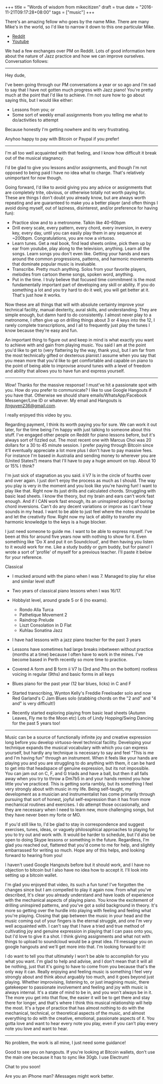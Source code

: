 +++
title = "Words of wisdom from mikecitizen"
draft = true
date = "2016-11-21T09:17:28+08:00"
tags = ["music"]
+++

There's an amazing fellow who goes by the name Mike. There are many Mike's in the world, so I'd like to narrow it down to this one particular Mike.

- [Reddit](https://www.reddit.com/user/MikeCitizen)
- [Youtube](https://www.youtube.com/channel/UCgVybJK7wC3JB7TQVJCVmew)

We had a few exchanges over PM on Reddit. Lots of good information here about the nature of Jazz practice and how we can improve ourselves. Conversation follows:

---

Hey dude,

I've been going through our PM conversations a year or so ago and I'm sad to say that I have not gotten much progress with Jazz piano!
You're pretty much at the point that I'd like to achieve. I'm not sure how to go about saying this, but I would like either:

- Lessons from you; or
- Some sort of weekly email assignments from you telling me what to do/activities to attempt

Because honestly I'm getting nowhere and its very frustrating.

Anyhoo happy to pay with Bitcoin or Paypal if you prefer!

---

I'm all too well acquainted with that feeling, and I know how difficult it break out of the musical stagnancy.

I'd be glad to give you lessons and/or assignments, and though I'm not opposed to being paid I have no idea what to charge. That's relatively unimportant for now though.

Going forward, I'd like to avoid giving you any advice or assignments that are completely trite, obvious, or otherwise totally not worth paying for. These are things I don't doubt you already know, but are always worth repeating and are guaranteed to make you a better player (and often things I avoid doing myself, out of laziness, disinterest, and/or preference for having fun):

  - Practice slow and to a metronome. Talkin like 40-60bpm
  - Drill every scale, every pattern, every chord, every inversion, in every key, every day, until you can easily play them in any sequence at ~200bpm. Congratulations, you are now a virtuoso.
  - Learn tunes. Get a real book, find lead sheets online, pick them up by ear from youtube, play along to the television, anything. Learn all the songs. Learn songs you don't even like. Getting your hands and ears around the common progressions, patterns, and harmonic movements that dominate popular music is invaluable.
  - Transcribe. Pretty much anything. Solos from your favorite players, melodies from cartoon theme songs, spoken word, anything.
  - Put in the time. I truly believe that focused time commitment is the most fundamentally important part of developing any skill or ability. If you do something a lot and you try hard to do it well, you will get better at it. That's just how it works.

Now these are all things that will with absolute certainty improve your technical facility, manual dexterity, aural skills, and understanding. They are simple enough, but damn hard to do consistently. I almost never play to a metronome, I often give up on drilling things about 3 or 4 keys into the 12, I rarely complete transcriptions, and I all to frequently just play the tunes I know because they're easy and fun.

An important thing to figure out and keep in mind is what exactly you want to achieve with and gain from playing music. You said I am at the point you'd like to get to (very flattering by the way, thank you), but I am far from the most technically gifted or dexterous pianist.I assume when you say that you mean more that you'd like to get comfortable and capable on piano to the point of being able to improvise around tunes with a level of freedom and ability that allows you to have fun and express yourself.

---

Wow! Thanks for the massive response! I must've hit a passionate spot with you.
How do you prefer to communicate? I like to use Google Hangouts if you have that. Otherwise we should share emails/WhatsApp/Facebook Messenger/Line ID or whatever. My email and Hangouts is jtnguyen236@gmail.com.

I really enjoyed this video by you.

Regarding payment, I think its worth paying you for sure. We can work it out later, for the time being I'm happy with just talking to someone about this stuff. I've engaged other people on Reddit for piano lessons before, but it's always sort of fizzled out. The most recent one with Marcus Choi was 20 dollars for a 30 to 45 minute session. I prefer paying through Bitcoin since it'll eventually appreciate a lot more plus I don't have to pay massive fees. For instance I'm based in Australia and sending money to wherever you are (United States?) means that I'll have to pay a huge amount on top. About 10 or 15% I think?

I'm just sick of stagnation as you said. ii V7 Is in the circle of fourths over and over again. I just don't enjoy the process as much as I should. The way you play is very in the moment and you look like you're having fun! I want to play like that. Right now its just drills and calculated chords. Struggling with basic lead sheets. I know the theory, but my brain and ears can't work fast enough. And if I CAN work fast enough, its an uninspired poking of boring chord inversions. Can't do any decent variations or improv as I can't hear sounds in my head. I want to be able to just feel where the notes should be and let the creativity flow. Right now my lack of ability to transfer my harmonic knowledge to the keys is a huge blocker.

I just need someone to guide me. I want to be able to express myself. I've been at this for around five years now with nothing to show for it. Even something like 'Do X and put it on Soundcloud', and then having you listen to it would work for me. Like a study buddy or gym buddy, but for piano!
I wrote a sort of 'profile' of myself for a previous teacher. I'll paste it below for your reference.

Classical

- I mucked around with the piano when I was 7. Managed to play fur elise and similar level stuff
- Two years of classical piano lessons when I was 16/17.
- Hobbyist level, around grade 5 or 6 (no exams).
  - Rondo Alla Turca
  - Pathetique Movement 2
  - Raindrop Prelude
  - Liszt Consolation in D Flat
  - Kuhlau Sonatina
Jazz

- I have had lessons with a jazz piano teacher for the past 3 years
- Lessons have sometimes had large breaks inbetween without practice (months at a time) because I often have to work in the mines. I've become based in Perth recently so more time to practice.
- Covered A form and B form ii V7 Is (3rd and 7ths on the bottom) rootless voicing in regular (9ths) and basic forms in all keys
- Blues piano for the past year (12 bar blues, licks) in C and F
- Started transcribing, Wynton Kelly's Freddie Freeloader solo and now Red Garland's C Jam Blues solo (stabbing chords on the "2 and" and "4 and" is very difficult!)
- Recently started exploring playing from basic lead sheets (Autumn Leaves, Fly me to the Moon etc) Lots of Lindy Hopping/Swing Dancing for the past 5 years too!

---

Music can be a source of functionally infinite joy and creative expression long before you develop virtuoso-level technical facility. Developing your technique expands the musical vocabulary with which you can express yourself, but hardly any technique is necessary to say and feel "This is me and I'm having fun" through an instrument. When it feels like your hands are playing you and you are struggling to do anything with them, it can be hard to get into that headspace of genuine expression, but its not impossible. You can jam out on C, F, and G triads and have a ball, but then it all falls away when you try to throw a Dm7b5 in and your hands remind you how little you've practiced. This is getting sorta rambly, but its something I feel very strongly about with music in my life. Being self-taught, my development as a musician and instrumentalist has come primarily through pursuing that sort of honest, joyful self-expression than it has from more mechanical routines and exercises. I do attempt those occasionally, and they are necessary when I need to learn new, more challenging songs, but they have never been my forte or MO.

If you'd still like to, I'd be glad to stay in correspondence and suggest exercises, tunes, ideas, or vaguely philosophical approaches to playing for you to try out and work with. It would be harder to schedule, but I'd also be open to doing Skype lessons or something in the future. Regardless, I'm glad you reached out, flattered that you'd come to me for help, and slightly embarrassed for writing so much. Hope any of this helps, and looking forward to hearing from you!


I haven't used Google Hangouts before but it should work, and I have no objection to bitcoin but I also have no idea how to accept it. I'll look into setting up a bitcoin wallet.

I'm glad you enjoyed that video, its such a fun tune! I've forgotten the changes since but I am compelled to play it again now.
From what you've described, It's clear you already understand and have loads of experience with the mechanical aspects of playing piano. You know the excitement of drilling uninspired patterns, and you've got a solid background in theory. It's more so getting over the hurdle into playing with feeling and feeling what you're playing.
Closing that gap between the music in your head and the music coming out of your fingers is the eternal struggle, and one I'm very well acquainted with. I can't say that I have a tried and true method of cultivating joy and genuine expression in playing that I can pass onto you, but I'd love to give it a shot. I think giving assignments and what not with things to upload to soundcloud would be a great idea. I'll message you on google hangouts and we'll get more into that.
I'm looking forward to it!

I do want to tell you that ultimately I won't be able to accomplish for you what you want. I'm glad to help and advise, and I don't mean that it will all be nothing, just that it's going to have to come from you because that's the only way it can. Really enjoying and feeling music is something I feel very strongly about and think about arguably too much, and it goes beyond just playing. Whether improvising, listening to, or just imagining music, there gatekeeper to passionate involvement and feeling and joy with music is always internal. It's a state of mind to be in, and you won't always be in it. The more you get into that flow, the easier it will be to get there and stay there for longer, and that's where I think this musical relationship will help the most. It's a type of practice that has almost nothing to do with the mechanical, technical, or theoretical aspects of the music, and almost everything to do with the creative, emotional, passionate aspects of it. You gotta love and want to hear every note you play, even if you can't play every note you love and want to hear.

---
No problem, the work is all mine, I just need some guidance!

Good to see you on hangouts. If you're looking at Bitcoin wallets, don't use the main one because it has to sync like 30gb. I use Electrum!

Chat to you soon!

Are you an iPhone man? iMessages might work better.
